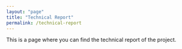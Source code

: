 ```yaml
---
layout: "page"
title: "Technical Report"
permalink: /technical-report
---
```


This is a page where you can find the technical report of the project.
